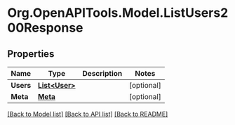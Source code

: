 # Org.OpenAPITools.Model.ListUsers200Response

## Properties

Name | Type | Description | Notes
------------ | ------------- | ------------- | -------------
**Users** | [**List&lt;User&gt;**](User.md) |  | [optional] 
**Meta** | [**Meta**](Meta.md) |  | [optional] 

[[Back to Model list]](../README.md#documentation-for-models) [[Back to API list]](../README.md#documentation-for-api-endpoints) [[Back to README]](../README.md)

